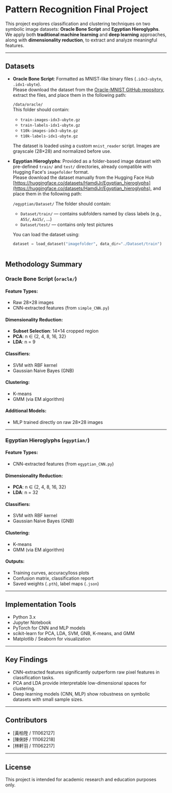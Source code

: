 # Pattern Recognition Final Project

This project explores classification and clustering techniques on two symbolic image datasets: **Oracle Bone Script** and **Egyptian Hieroglyphs**. We apply both **traditional machine learning** and **deep learning** approaches, along with **dimensionality reduction**, to extract and analyze meaningful features.

---
## Datasets

- **Oracle Bone Script**: Formatted as MNIST-like binary files (`.idx3-ubyte`, `.idx1-ubyte`).  
  Please download the dataset from the [Oracle-MNIST GitHub repository](https://github.com/wm-bupt/oracle-mnist), extract the files, and place them in the following path:

  `/data/oracle/`  
  This folder should contain:
  - `train-images-idx3-ubyte.gz`
  - `train-labels-idx1-ubyte.gz`
  - `t10k-images-idx3-ubyte.gz`
  - `t10k-labels-idx1-ubyte.gz`

  The dataset is loaded using a custom `mnist_reader` script. Images are grayscale (28×28) and normalized before use.

- **Egyptian Hieroglyphs**: Provided as a folder-based image dataset with pre-defined `train/` and `test/` directories, already compatible with Hugging Face's `imagefolder` format.  
  Please download the dataset manually from the Hugging Face Hub [https://huggingface.co/datasets/HamdiJr/Egyptian_hieroglyphs](https://huggingface.co/datasets/HamdiJr/Egyptian_hieroglyphs), and place them in the following path:

  `/egyptian/Dataset/`
  The folder should contain:
  - `Dataset/train/` — contains subfolders named by class labels (e.g., `A55/`, `Aa15/`, ...)
  - `Dataset/test/` — contains only test pictures

  You can load the dataset using:

  ```python
  dataset = load_dataset("imagefolder", data_dir="./Dataset/train")



## Methodology Summary

### Oracle Bone Script (`oracle/`)

#### Feature Types:
- Raw 28×28 images
- CNN-extracted features (from `simple_CNN.py`)

#### Dimensionality Reduction:
- **Subset Selection**: 14×14 cropped region
- **PCA**: n ∈ {2, 4, 8, 16, 32}
- **LDA**: n = 9

#### Classifiers:
- SVM with RBF kernel
- Gaussian Naive Bayes (GNB)

#### Clustering:
- K-means
- GMM (via EM algorithm)

#### Additional Models:
- MLP trained directly on raw 28×28 images

---

### Egyptian Hieroglyphs (`egyptian/`)

#### Feature Types:
- CNN-extracted features (from `egyptian_CNN.py`)

#### Dimensionality Reduction:
- **PCA**: n ∈ {2, 4, 8, 16, 32}
- **LDA**: n = 32

#### Classifiers:
- SVM with RBF kernel
- Gaussian Naive Bayes (GNB)

#### Clustering:
- K-means
- GMM (via EM algorithm)

#### Outputs:
- Training curves, accuracy/loss plots
- Confusion matrix, classification report
- Saved weights (`.pth`), label maps (`.json`)

---

## Implementation Tools

- Python 3.x
- Jupyter Notebook
- PyTorch for CNN and MLP models
- scikit-learn for PCA, LDA, SVM, GNB, K-means, and GMM
- Matplotlib / Seaborn for visualization

---

## Key Findings

- CNN-extracted features significantly outperform raw pixel features in classification tasks.
- PCA and LDA provide interpretable low-dimensional spaces for clustering.
- Deep learning models (CNN, MLP) show robustness on symbolic datasets with small sample sizes.

---

## Contributors

- [黃柏陞 / 111062127]
- [陳俐妤 / 111062218]
- [林軒羽 / 111062217]

---

## License

This project is intended for academic research and education purposes only.
